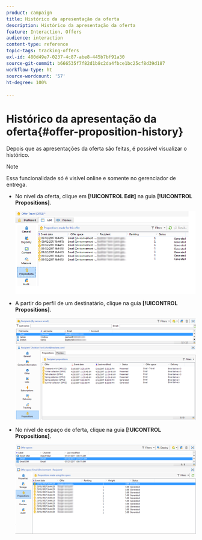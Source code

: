 ```yaml
---
product: campaign
title: Histórico da apresentação da oferta
description: Histórico da apresentação da oferta
feature: Interaction, Offers
audience: interaction
content-type: reference
topic-tags: tracking-offers
exl-id: 480d49e7-0237-4c87-abe8-445b7bf91a30
source-git-commit: b666535f7f82d1b8c2da4fbce1bc25cf8d39d187
workflow-type: ht
source-wordcount: '57'
ht-degree: 100%

---
```


# Histórico da apresentação da oferta{#offer-proposition-history}



Depois que as apresentações da oferta são feitas, é possível visualizar o histórico.

>[!NOTE]
>
>Essa funcionalidade só é visível online e somente no gerenciador de entrega.

* No nível da oferta, clique em **[!UICONTROL Edit]** na guia **[!UICONTROL Propositions]**.

  ![](assets/offer_followup_006.png)

* A partir do perfil de um destinatário, clique na guia **[!UICONTROL Propositions]**.

  ![](assets/offer_followup_002.png)

* No nível de espaço de oferta, clique na guia **[!UICONTROL Propositions]**.

  ![](assets/offer_space_prop_001_b.png)
